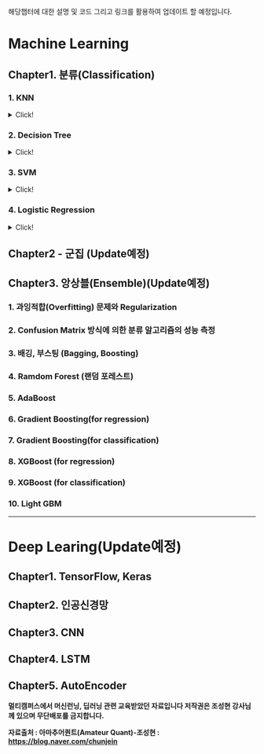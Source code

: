 해당챕터에 대한 설명 및 코드 그리고 링크를 활용하여 업데이트 할 예정입니다. 

# Machine Learning

## Chapter1. 분류(Classification)

### 1. KNN

<details>
<summary>Click!</summary>
<div markdown="1">
  
Link: [Velog][vurl]

[vurl]: https://velog.io/@hyunicecream/KNN

Link: [Code][url]

[url]: https://github.com/hyunicecream/ML-DL/tree/main/Machine%20learning/Classification/KNN
  
</div>
</details>


### 2. Decision Tree

<details>
<summary>Click!</summary>
<div markdown="1">
  
Link: [Notion][url]

[url]: https://caring-toad-773.notion.site/Decision-Tree-a831b65779ac491e97b036dc4a9ca0ae
  
</div>
</details>

### 3. SVM

<details>
<summary>Click!</summary>
<div markdown="1">
 
Link: [Notion][url]

[url]: https://caring-toad-773.notion.site/SVM-Support-Vector-Machine-b767a83058014c14be41bcda63dfed66
  
</div>
</details>


### 4. Logistic Regression

<details>
<summary>Click!</summary>
<div markdown="1">
  
Link: [Notion][url]

[url]: https://caring-toad-773.notion.site/Logistic-51aca350f3764fd39a2a3188e525a5d0
  
</div>
</details>

## Chapter2 - 군집 (**Update예정**)

## Chapter3.  앙상블(Ensemble)(**Update예정**)

### 1. 과잉적합(Overfitting) 문제와 Regularization
### 2. Confusion Matrix 방식에 의한 분류 알고리즘의 성능 측정
### 3. 배깅, 부스팅 (Bagging, Boosting)
### 4. Ramdom Forest (랜덤 포레스트)
### 5. AdaBoost
### 6. Gradient Boosting(for regression)
### 7. Gradient Boosting(for classification)
### 8. XGBoost (for regression)
### 9. XGBoost (for classification)
### 10. Light GBM
---
# Deep Learing(**Update예정**)

## Chapter1. TensorFlow, Keras
## Chapter2. 인공신경망
## Chapter3. CNN
## Chapter4. LSTM
## Chapter5. AutoEncoder

**멀티캠퍼스에서 머신런닝, 딥러닝 관련 교육받았던 자료입니다 저작권은 조성현 강사님께 있으며 무단배포를 금지합니다.**

**자료출처 : 아마추어퀀트(Amateur Quant)-조성현 : https://blog.naver.com/chunjein**
